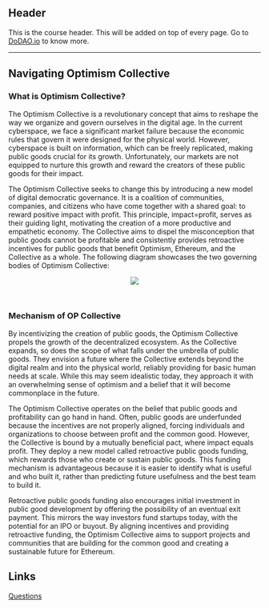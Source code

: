 ## Header
This is the course header. This will be added on top of every page. Go to [DoDAO.io](https://www.dodao.io) to know more.

---

## Navigating Optimism Collective
 
### What is Optimism Collective?

The Optimism Collective is a revolutionary concept that aims to reshape the way we organize and govern ourselves in the digital age. In the current cyberspace, we face a significant market failure because the economic rules that govern it were designed for the physical world. However, cyberspace is built on information, which can be freely replicated, making public goods crucial for its growth. Unfortunately, our markets are not equipped to nurture this growth and reward the creators of these public goods for their impact.

The Optimism Collective seeks to change this by introducing a new model of digital democratic governance. It is a coalition of communities, companies, and citizens who have come together with a shared goal: to reward positive impact with profit. This principle, impact=profit, serves as their guiding light, motivating the creation of a more productive and empathetic economy. The Collective aims to dispel the misconception that public goods cannot be profitable and consistently provides retroactive incentives for public goods that benefit Optimism, Ethereum, and the Collective as a whole. The following diagram showcases the two governing bodies of Optimism Collective: 

<div align="center">
  <img style="max-height:400px;margin-bottom:30px" src="https://d31h13bdjwgzxs.cloudfront.net/academy/optimism-university/Guide/optimism_collective_optimism_university_778/1696853494210_untitled-2023-09-21-1651.png"/>
</div>

### Mechanism of OP Collective

By incentivizing the creation of public goods, the Optimism Collective propels the growth of the decentralized ecosystem. As the Collective expands, so does the scope of what falls under the umbrella of public goods. They envision a future where the Collective extends beyond the digital realm and into the physical world, reliably providing for basic human needs at scale. While this may seem idealistic today, they approach it with an overwhelming sense of optimism and a belief that it will become commonplace in the future.

The Optimism Collective operates on the belief that public goods and profitability can go hand in hand. Often, public goods are underfunded because the incentives are not properly aligned, forcing individuals and organizations to choose between profit and the common good. However, the Collective is bound by a mutually beneficial pact, where impact equals profit. They deploy a new model called retroactive public goods funding, which rewards those who create or sustain public goods. This funding mechanism is advantageous because it is easier to identify what is useful and who built it, rather than predicting future usefulness and the best team to build it.

Retroactive public goods funding also encourages initial investment in public good development by offering the possibility of an eventual exit payment. This mirrors the way investors fund startups today, with the potential for an IPO or buyout. By aligning incentives and providing retroactive funding, the Optimism Collective aims to support projects and communities that are building for the common good and creating a sustainable future for Ethereum.

## Links




[Questions](./../../generated/questions/navigating-optimism-collective.md)